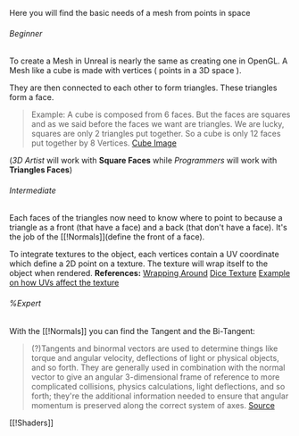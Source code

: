 Here you will find the basic needs of a mesh from points in space
###### Beginner
To create a Mesh in Unreal is nearly the same as creating one in OpenGL. A Mesh like a cube is made with vertices ( points in a 3D space ). 

They are then connected to each other to form triangles. These triangles form a face.

> Example:
> A cube is composed from 6 faces. But the faces are squares and as we said before the faces we want are triangles. We are lucky, squares are only 2 triangles put together. So a cube is only 12 faces put together by 8 Vertices.
   [Cube Image](https://www.researchgate.net/publication/380174666/figure/fig3/AS:11431281251087935@1718123876571/Simple-cube-mesh-left-and-its-corresponding-OBJ-file-right.png )

(*3D Artist* will work with **Square Faces** while *Programmers* will work with **Triangles Faces**)

###### Intermediate
Each faces of the triangles now need to know where to point to because a triangle as a front (that have a face) and a back (that don't have a face). It's the job of the [[!Normals]](define the front of a face).

To integrate textures to the object, each vertices contain a UV coordinate which define a 2D point on a texture. The texture will wrap itself to the object when rendered.
**References:**
[Wrapping Around](https://w7.pngwing.com/pngs/737/206/png-transparent-uv-mapping-texture-mapping-cube-3d-modeling-3d-computer-graphics-origami-effect-texture-angle-3d-computer-graphics.png)
[Dice Texture](https://img.favpng.com/10/18/16/uv-mapping-cube-texture-mapping-three-dimensional-space-dice-png-favpng-igXwM6pW95hRDEFPE0gC3prSk_t.jpg)
[Example on how UVs affect the texture](https://doc.babylonjs.com/img/assetPipeline/meshUVs/textureDistortion.png)

###### %Expert
With the [[!Normals]] you can find the Tangent and the Bi-Tangent:
> (?)Tangents and binormal vectors are used to determine things like torque and angular velocity, deflections of light or physical objects, and so forth. They are generally used in combination with the normal vector to give an angular 3-dimensional frame of reference to more complicated collisions, physics calculations, light deflections, and so forth; they're the additional information needed to ensure that angular momentum is preserved along the correct system of axes.
> [Source](https://gamedev.stackexchange.com/questions/51399/what-are-normal-tangent-and-binormal-vectors-and-how-are-they-used)

[[!Shaders]]
